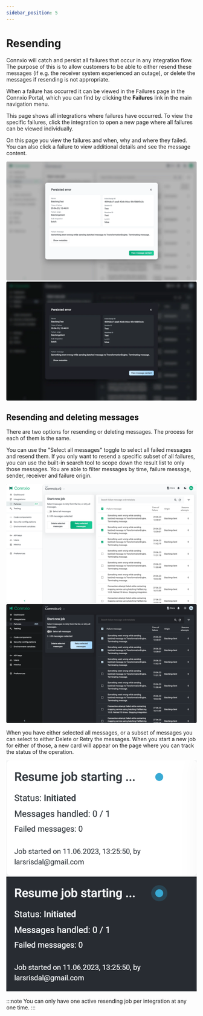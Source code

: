 ```yaml
---
sidebar_position: 5
---
```


# Resending

Connxio will catch and persist all failures that occur in any integration flow. The purpose of this is to allow customers to be able to either resend these messages (if e.g. the receiver system experienced an outage), or delete the messages if resending is not appropriate.

When a failure has occurred it can be viewed in the Failures page in the Connxio Portal, which you can find by clicking the **Failures** link in the main navigation menu.

This page shows all integrations where failures have occurred. To view the specific failures, click the integration to open a new page where all failures can be viewed individually.

On this page you view the failures and when, why and where they failed. You can also click a failure to view additional details and see the message content.

![Failure details](/img/docs/failure-details-light.webp#light-only)![Failure details](/img/docs/failure-details-dark.webp#dark-only)

## Resending and deleting messages

There are two options for resending or deleting messages. The process for each of them is the same.

You can use the "Select all messages" toggle to select all failed messages and resend them. If you only want to resend a specific subset of all failures, you can use the built-in search tool to scope down the result list to only those messages. You are able to filter messages by time, failure message, sender, receiver and failure origin.

![Start resend job](/img/docs/start-resending-light.webp#light-only)![Start resend job](/img/docs/start-resending-dark.webp#dark-only)

When you have either selected all messages, or a subset of messages you can select to either Delete or Retry the messages. When you start a new job for either of those, a new card will appear on the page where you can track the status of the operation.

![Active resend job](/img/docs/active-job-light.webp#light-only)![Active resend job](/img/docs/active-job-dark.webp#dark-only)

:::note
You can only have one active resending job per integration at any one time.
:::
